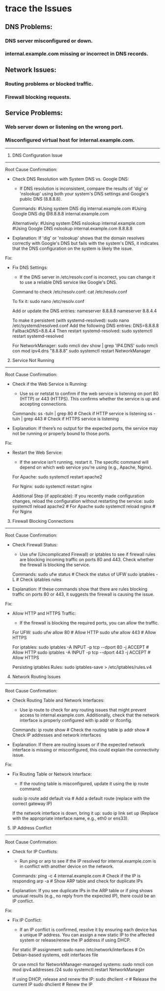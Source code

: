 # trace the Issues
## DNS Problems:
### DNS server misconfigured or down.
### internal.example.com missing or incorrect in DNS records.
## Network Issues:
### Routing problems or blocked traffic.
### Firewall blocking requests.
## Service Problems:
### Web server down or listening on the wrong port.
### Misconfigured virtual host for internal.example.com.
--------------------------------------------------------------------------------------------------------
1. DNS Configuration Issue
------------------------------
Root Cause Confirmation:
- Check DNS Resolution with System DNS vs. Google DNS:
  - If DNS resolution is inconsistent, compare the results of 'dig' or 'nslookup' using both your system's DNS settings and Google's public DNS (8.8.8.8).
  
  Commands:
  #Using system DNS
  dig internal.example.com
  #Using Google DNS
  dig @8.8.8.8 internal.example.com
  
  Alternatively:
  #Using system DNS
  nslookup internal.example.com
  #Using Google DNS
  nslookup internal.example.com 8.8.8.8

- Explanation: If 'dig' or 'nslookup' shows that the domain resolves correctly with Google's DNS but fails with the system's DNS, it indicates that the DNS configuration on the system is likely the issue.

Fix:
- Fix DNS Settings:
  - If the DNS server in /etc/resolv.conf is incorrect, you can change it to use a reliable DNS service like Google's DNS.
  
  Command to check /etc/resolv.conf:
  cat /etc/resolv.conf
  
  To fix it:
  sudo nano /etc/resolv.conf
  
  Add or update the DNS entries:
  nameserver 8.8.8.8
  nameserver 8.8.4.4
  
  To make it persistent (with systemd-resolved):
  sudo nano /etc/systemd/resolved.conf
  Add the following DNS entries:
  DNS=8.8.8.8
  FallbackDNS=8.8.4.4
  Then restart systemd-resolved:
  sudo systemctl restart systemd-resolved
  
  For NetworkManager:
  sudo nmcli dev show | grep 'IP4.DNS'
  sudo nmcli con mod <connection-name> ipv4.dns "8.8.8.8"
  sudo systemctl restart NetworkManager

2. Service Not Running
------------------------------
Root Cause Confirmation:
- Check if the Web Service is Running:
  - Use ss or netstat to confirm if the web service is listening on port 80 (HTTP) or 443 (HTTPS). This confirms whether the service is up and accepting connections.
  
  Commands:
  ss -tuln | grep 80   # Check if HTTP service is listening
  ss -tuln | grep 443  # Check if HTTPS service is listening

- Explanation: If there’s no output for the expected ports, the service may not be running or properly bound to those ports.

Fix:
- Restart the Web Service:
  - If the service isn’t running, restart it. The specific command will depend on which web service you're using (e.g., Apache, Nginx).
  
  For Apache:
  sudo systemctl restart apache2
  
  For Nginx:
  sudo systemctl restart nginx
  
  Additional Step (if applicable):
  If you recently made configuration changes, reload the configuration without restarting the service:
  sudo systemctl reload apache2   # For Apache
  sudo systemctl reload nginx     # For Nginx

3. Firewall Blocking Connections
------------------------------
Root Cause Confirmation:
- Check Firewall Status:
  - Use ufw (Uncomplicated Firewall) or iptables to see if firewall rules are blocking incoming traffic on ports 80 and 443. Check whether the firewall is blocking the service.
  
  Commands:
  sudo ufw status         # Check the status of UFW
  sudo iptables -L        # Check iptables rules
  
- Explanation: If these commands show that there are rules blocking traffic on ports 80 or 443, it suggests the firewall is causing the issue.

Fix:
- Allow HTTP and HTTPS Traffic:
  - If the firewall is blocking the required ports, you can allow the traffic.
  
  For UFW:
  sudo ufw allow 80  # Allow HTTP
  sudo ufw allow 443 # Allow HTTPS
  
  For iptables:
  sudo iptables -A INPUT -p tcp --dport 80 -j ACCEPT   # Allow HTTP
  sudo iptables -A INPUT -p tcp --dport 443 -j ACCEPT  # Allow HTTPS
  
  Persisting iptables Rules:
  sudo iptables-save > /etc/iptables/rules.v4

4. Network Routing Issues
------------------------------
Root Cause Confirmation:
- Check Routing Table and Network Interfaces:
  - Use ip route to check for any routing issues that might prevent access to internal.example.com. Additionally, check that the network interface is properly configured with ip addr or ifconfig.
  
  Commands:
  ip route show   # Check the routing table
  ip addr show    # Check IP addresses and network interfaces
  
- Explanation: If there are routing issues or if the expected network interface is missing or misconfigured, this could explain the connectivity issue.

Fix:
- Fix Routing Table or Network Interface:
  - If the routing table is misconfigured, update it using the ip route command:
  
  sudo ip route add default via <gateway-ip>    # Add a default route (replace <gateway-ip> with the correct gateway IP)
  
  If the network interface is down, bring it up:
  sudo ip link set <interface-name> up
  (Replace <interface-name> with the appropriate interface name, e.g., eth0 or ens33).

5. IP Address Conflict
------------------------------
Root Cause Confirmation:
- Check for IP Conflicts:
  - Run ping or arp to see if the IP resolved for internal.example.com is in conflict with another device on the network.
  
  Commands:
  ping -c 4 internal.example.com   # Check if the IP is responding
  arp -a                           # Show ARP table and check for duplicate IPs
  
- Explanation: If you see duplicate IPs in the ARP table or if ping shows unusual results (e.g., no reply from the expected IP), there could be an IP conflict.

Fix:
- Fix IP Conflict:
  - If an IP conflict is confirmed, resolve it by ensuring each device has a unique IP address. You can assign a new static IP to the affected system or release/renew the IP address if using DHCP.
  
  For static IP assignment:
  sudo nano /etc/network/interfaces   # On Debian-based systems, edit interfaces file
  
  Or use nmcli for NetworkManager-managed systems:
  sudo nmcli con mod <connection-name> ipv4.addresses <new-ip-address>/24
  sudo systemctl restart NetworkManager
  
  If using DHCP, release and renew the IP:
  sudo dhclient -r   # Release the current IP
  sudo dhclient      # Renew the IP


